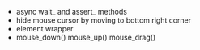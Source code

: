- async wait_ and assert_ methods
- hide mouse cursor by moving to bottom right corner
- element wrapper
- mouse_down() mouse_up() mouse_drag()
